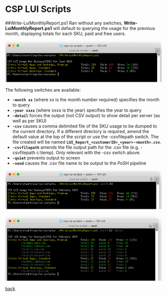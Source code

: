 # CSP LUI Scripts
##Write-LuiMonthlyReport.ps1
Ran without any switches, **Write-LuiMonthlyReport.ps1** will default to querying the usage for the previous month, displaying totals for each SKU, paid and free users.

![](images/Write-LuiMonthlyReport_Screenshot01.png)

The following switches are available:

* **`-month xx`** (where xx is the month number required) specifies the month to query
* **`-year xxxx`** (where xxxx is the year) specifies the year to query
* **`-detail`** forces the output (not CSV output) to show detail per server (as well as per SKU)
* **`-csv`** causes a comma delimited file of the SKU usage to be dumped to the current directory. If a different directory is required, amend the default value at the top of the script or use the -csvfilepath switch. The file created will be named **`LUI_Report_<customerID>_<year>-<month>.csv`**.
* **`-csvfilepath`** amends the file output path for the .csv file (e.g. -csvfilepath c:\temp). Only relevant with the -csv switch above.
* **`-quiet`** prevents output to screen
* **`-send`** causes the .csv file name to be output to the PoSH pipeline

![](images/Write-LuiMonthlyReport_Screenshot02.png)

![](images/Write-LuiMonthlyReport_Screenshot03.png)

[back](../README.md)